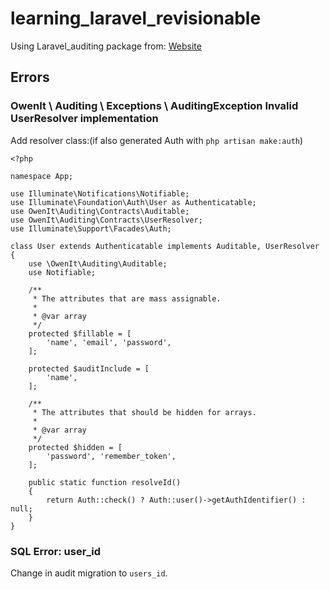 # learning_laravel_revisionable

Using Laravel_auditing package from: [Website](http://laravel-auditing.com/docs/5.0/installation)


## Errors

### OwenIt \ Auditing \ Exceptions \ AuditingException Invalid UserResolver implementation

Add resolver class:(if also generated Auth with `php artisan make:auth`) 

```
<?php

namespace App;

use Illuminate\Notifications\Notifiable;
use Illuminate\Foundation\Auth\User as Authenticatable;
use OwenIt\Auditing\Contracts\Auditable;
use OwenIt\Auditing\Contracts\UserResolver;
use Illuminate\Support\Facades\Auth;

class User extends Authenticatable implements Auditable, UserResolver
{
    use \OwenIt\Auditing\Auditable;
    use Notifiable;

    /**
     * The attributes that are mass assignable.
     *
     * @var array
     */
    protected $fillable = [
        'name', 'email', 'password',
    ];
    
    protected $auditInclude = [
        'name',
    ];

    /**
     * The attributes that should be hidden for arrays.
     *
     * @var array
     */
    protected $hidden = [
        'password', 'remember_token',
    ];
    
    public static function resolveId()
    {
        return Auth::check() ? Auth::user()->getAuthIdentifier() : null;
    }
}

```

### SQL Error: user_id

Change in audit migration to `users_id`.
